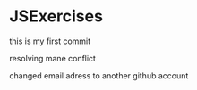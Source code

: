 # JSExercises

this is my first commit 


resolving mane conflict

changed email adress to another github account 
